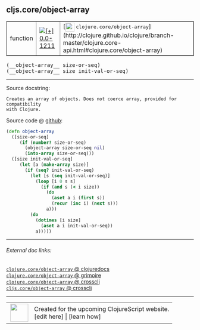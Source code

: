 ## cljs.core/object-array



 <table border="1">
<tr>
<td>function</td>
<td><a href="https://github.com/cljsinfo/cljs-api-docs/tree/0.0-1211"><img valign="middle" alt="[+] 0.0-1211" title="Added in 0.0-1211" src="https://img.shields.io/badge/+-0.0--1211-lightgrey.svg"></a> </td>
<td>
[<img height="24px" valign="middle" src="http://i.imgur.com/1GjPKvB.png"> <samp>clojure.core/object-array</samp>](http://clojure.github.io/clojure/branch-master/clojure.core-api.html#clojure.core/object-array)
</td>
</tr>
</table>


 <samp>
(__object-array__ size-or-seq)<br>
</samp>
 <samp>
(__object-array__ size init-val-or-seq)<br>
</samp>

---





Source docstring:

```
Creates an array of objects. Does not coerce array, provided for compatibility
with Clojure.
```


Source code @ [github](https://github.com/clojure/clojurescript/blob/r3058/src/cljs/cljs/core.cljs#L2928-L2948):

```clj
(defn object-array
  ([size-or-seq]
     (if (number? size-or-seq)
       (object-array size-or-seq nil)
       (into-array size-or-seq)))
  ([size init-val-or-seq]
     (let [a (make-array size)]
       (if (seq? init-val-or-seq)
         (let [s (seq init-val-or-seq)]
           (loop [i 0 s s]
             (if (and s (< i size))
               (do
                 (aset a i (first s))
                 (recur (inc i) (next s)))
               a)))
         (do
           (dotimes [i size]
             (aset a i init-val-or-seq))
           a)))))
```

<!--
Repo - tag - source tree - lines:

 <pre>
clojurescript @ r3058
└── src
    └── cljs
        └── cljs
            └── <ins>[core.cljs:2928-2948](https://github.com/clojure/clojurescript/blob/r3058/src/cljs/cljs/core.cljs#L2928-L2948)</ins>
</pre>

-->

---



###### External doc links:

[`clojure.core/object-array` @ clojuredocs](http://clojuredocs.org/clojure.core/object-array)<br>
[`clojure.core/object-array` @ grimoire](http://conj.io/store/v1/org.clojure/clojure/1.7.0-beta3/clj/clojure.core/object-array/)<br>
[`clojure.core/object-array` @ crossclj](http://crossclj.info/fun/clojure.core/object-array.html)<br>
[`cljs.core/object-array` @ crossclj](http://crossclj.info/fun/cljs.core.cljs/object-array.html)<br>

---

 <table>
<tr><td>
<img valign="middle" align="right" width="48px" src="http://i.imgur.com/Hi20huC.png">
</td><td>
Created for the upcoming ClojureScript website.<br>
[edit here] | [learn how]
</td></tr></table>

[edit here]:https://github.com/cljsinfo/cljs-api-docs/blob/master/cljsdoc/cljs.core_object-array.cljsdoc
[learn how]:https://github.com/cljsinfo/cljs-api-docs/wiki/cljsdoc-files

<!--

This information was too distracting to show to readers, but I'll leave it
commented here since it is helpful to:

- pretty-print the data used to generate this document
- and show how to retrieve that data



The API data for this symbol:

```clj
{:ns "cljs.core",
 :name "object-array",
 :signature ["[size-or-seq]" "[size init-val-or-seq]"],
 :history [["+" "0.0-1211"]],
 :type "function",
 :full-name-encode "cljs.core_object-array",
 :source {:code "(defn object-array\n  ([size-or-seq]\n     (if (number? size-or-seq)\n       (object-array size-or-seq nil)\n       (into-array size-or-seq)))\n  ([size init-val-or-seq]\n     (let [a (make-array size)]\n       (if (seq? init-val-or-seq)\n         (let [s (seq init-val-or-seq)]\n           (loop [i 0 s s]\n             (if (and s (< i size))\n               (do\n                 (aset a i (first s))\n                 (recur (inc i) (next s)))\n               a)))\n         (do\n           (dotimes [i size]\n             (aset a i init-val-or-seq))\n           a)))))",
          :title "Source code",
          :repo "clojurescript",
          :tag "r3058",
          :filename "src/cljs/cljs/core.cljs",
          :lines [2928 2948]},
 :full-name "cljs.core/object-array",
 :clj-symbol "clojure.core/object-array",
 :docstring "Creates an array of objects. Does not coerce array, provided for compatibility\nwith Clojure."}

```

Retrieve the API data for this symbol:

```clj
;; from Clojure REPL
(require '[clojure.edn :as edn])
(-> (slurp "https://raw.githubusercontent.com/cljsinfo/cljs-api-docs/catalog/cljs-api.edn")
    (edn/read-string)
    (get-in [:symbols "cljs.core/object-array"]))
```

-->
